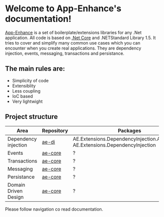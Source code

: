 # **Welcome to App-Enhance's documentation!**

[App-Enhance](https://github.com/app-enhance) is a set of boilerplate/extensions libraries for any .Net application. All code is based on [.Net Core](https/dot.net) and .NETStandard Library 1.5. It tries to cover and simplify many common use cases which you can encounter when you create real applications. They are dependency injection, events, messaging, transactions and persistance. 

## The main rules are:

* Simplicity of code
* Extensiblity
* Less coupling
* IoC based
* Very lightwight 

## Project structure

| Area                 | Repository                                        | Packages                                                                         |
|----------------------|---------------------------------------------------|----------------------------------------------------------------------------------|
| Dependency injection | [ae-di](https://github.com/app-enhance/ae-di)     | AE.Extensions.DependencyInjection.Abstractions AE.Extensions.DependencyInjection |
| Events               | [ae-core](https://github.com/app-enhance/ae-core) | ?                                                                                |
| Transactions         | [ae-core](https://github.com/app-enhance/ae-core) | ?                                                                                |
| Messaging            | [ae-core](https://github.com/app-enhance/ae-core) | ?                                                                                |
| Persistance          | [ae-core](https://github.com/app-enhance/ae-core) | ?                                                                                |
| Domain Driven Design | [ae-core](https://github.com/app-enhance/ae-core) | ?                                                                                |
Please follow navigation co read documentation.
